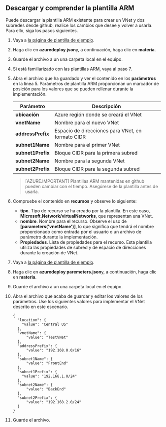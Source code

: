 ## <a name="download-and-understand-the-arm-template"></a>Descargar y comprender la plantilla ARM

Puede descargar la plantilla ARM existente para crear un VNet y dos subredes desde github, realice los cambios que desee y volver a usarla. Para ello, siga los pasos siguientes.

1. Vaya a [la página de plantilla de ejemplo](https://github.com/Azure/azure-quickstart-templates/tree/master/101-vnet-two-subnets).
2. Haga clic en **azuredeploy.json**y, a continuación, haga clic en **materia**.
3. Guarde el archivo a un una carpeta local en el equipo.
4. Si está familiarizado con las plantillas ARM, vaya al paso 7.
5. Abra el archivo que ha guardado y ver el contenido en los **parámetros** en la línea 5. Parámetros de plantilla ARM proporcionan un marcador de posición para los valores que se pueden rellenar durante la implementación.

    | Parámetro | Descripción |
    |---|---|
    | **ubicación** | Azure región donde se creará el VNet |
    | **vnetName** | Nombre para el nuevo VNet |
    | **addressPrefix** | Espacio de direcciones para VNet, en formato CIDR |
    | **subnet1Name** | Nombre para el primer VNet |
    | **subnet1Prefix** | Bloque CIDR para la primera subred |
    | **subnet2Name** | Nombre para la segunda VNet |
    | **subnet2Prefix** | Bloque CIDR para la segunda subred |

    >[AZURE.IMPORTANT] Plantillas ARM mantenidas en github pueden cambiar con el tiempo. Asegúrese de la plantilla antes de usarla.
    
6. Compruebe el contenido en **recursos** y observe lo siguiente:

    - **tipo**. Tipo de recurso se ha creado por la plantilla. En este caso, **Microsoft.Network/virtualNetworks**, que representan una VNet.
    - **nombre**. Nombre para el recurso. Observe el uso de **[parameters('vnetName')]**, lo que significa que tendrá el nombre proporcionado como entrada por el usuario o un archivo de parámetro durante la implementación.
    - **Propiedades**. Lista de propiedades para el recurso. Esta plantilla utiliza las propiedades de subred y de espacio de direcciones durante la creación de VNet.

7. Vaya a [la página de plantilla de ejemplo](https://github.com/Azure/azure-quickstart-templates/tree/master/101-vnet-two-subnets).
8. Haga clic en **azuredeploy paremeters.json**y, a continuación, haga clic en **materia**.
9. Guarde el archivo a un una carpeta local en el equipo.
10. Abra el archivo que acaba de guardar y editar los valores de los parámetros. Use los siguientes valores para implementar el VNet descrito en este escenario.

        {
          "location": {
            "value": "Central US"
          },
          "vnetName": {
              "value": "TestVNet"
          },
          "addressPrefix": {
              "value": "192.168.0.0/16"
          },
          "subnet1Name": {
              "value": "FrontEnd"
          },
          "subnet1Prefix": {
            "value": "192.168.1.0/24"
          },
          "subnet2Name": {
              "value": "BackEnd"
          },
          "subnet2Prefix": {
              "value": "192.168.2.0/24"
          }
        }

11. Guarde el archivo.
  